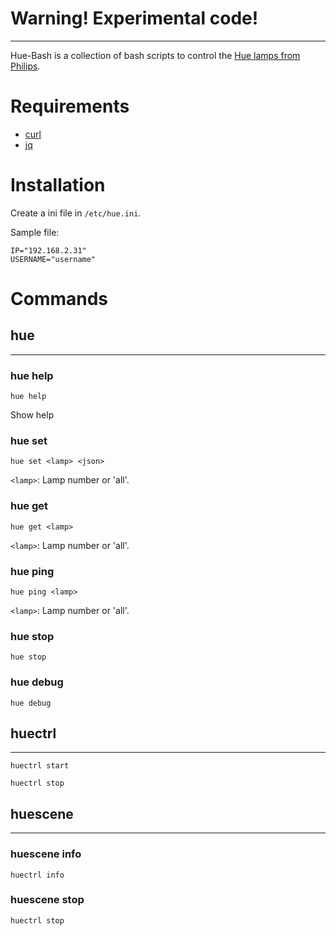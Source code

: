 # Warning! Experimental code!

----------------------------------------

Hue-Bash is a collection of bash scripts to control the [Hue lamps from Philips](https://www.meethue.com).

# Requirements
* [curl](curl)
* [jq](http://stedolan.github.io/jq/)

# Installation

Create a ini file in ```/etc/hue.ini```.

Sample file:

```
IP="192.168.2.31"
USERNAME="username"
```

# Commands

## hue
------

### hue help

```
hue help
```
Show help

### hue set

```
hue set <lamp> <json>
```
```<lamp>```: Lamp number or 'all'.
### hue get

```
hue get <lamp> 
```
```<lamp>```: Lamp number or 'all'.
### hue ping

```
hue ping <lamp>
```
```<lamp>```: Lamp number or 'all'.

### hue stop

```
hue stop
```

### hue debug

```
hue debug
```

## huectrl
----------

```
huectrl start
```

```
huectrl stop
```

## huescene
-----------


### huescene info

```
huectrl info
```

### huescene stop

```
huectrl stop
```
